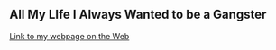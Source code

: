 ## All My LIfe I Always Wanted to be a Gangster 

[Link to my webpage on the Web](https://kevinorozco323.github.io/Gangster-Film-Reviews/)
